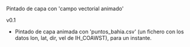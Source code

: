 Pintado de capa con 'campo vectorial animado'

v0.1
- Pintado de capa animada con 'puntos_bahia.csv' (un fichero con los datos lon, lat, dir, vel de IH_COAWST), para un instante.

